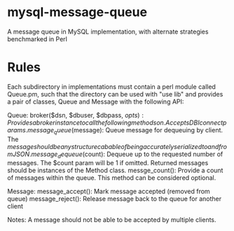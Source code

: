 mysql-message-queue
===================

A message queue in MySQL implementation, with alternate strategies benchmarked in Perl

Rules
=====

Each subdirectory in implementations must contain a perl module called
Queue.pm, such that the directory can be used with "use lib" and provides
a pair of classes, Queue and Message with the following API:

Queue:
    broker($dsn, $dbuser, $dbpass, $opts):
        Provides a broker instance to call the following methods on.
        Accepts DBI connect params.
    message_queue($message):
        Queue message for dequeuing by client. The $message should be
        any structure cabable of being accurately serialized to and from
        JSON.
    message_dequeue($count):
        Dequeue up to the requested number of messages.  The $count param
        will be 1 if omitted.  Returned messages should be instances of
        the Method class.
    messge_count():
        Provide a count of messages within the queue.  This method can be
        considered optional.

Message:
    message_accept():
        Mark message accepted (removed from queue)
    message_reject():
        Release message back to the queue for another client

Notes: A message should not be able to be accepted by multiple clients.
